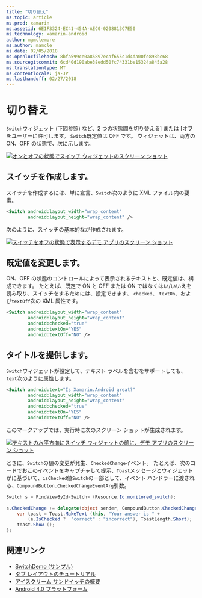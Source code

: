 ```yaml
---
title: "切り替え"
ms.topic: article
ms.prod: xamarin
ms.assetid: 6E1F3324-EC41-454A-AEC0-0208813C7E50
ms.technology: xamarin-android
author: mgmclemore
ms.author: mamcle
ms.date: 02/05/2018
ms.openlocfilehash: 8bfa599ce0a85897ecaf655c1d4da00fe898bc68
ms.sourcegitcommit: 6cd40d190abe38edd50fc74331be15324a845a28
ms.translationtype: MT
ms.contentlocale: ja-JP
ms.lasthandoff: 02/27/2018
---
```

# <a name="switch"></a>切り替え

`Switch`ウィジェット (下図参照) など、2 つの状態間を切り替える] または [オフをユーザーに許可します。 `Switch`既定値は OFF です。 ウィジェットは、両方の ON、OFF の状態で、次に示します。

[ ![オンとオフの状態でスイッチ ウィジェットのスクリーン ショット](switch-images/16-switch-onoff.png)](switch-images/16-switch-onoff.png)

<a name="Creating_a_Switch" />

## <a name="creating-a-switch"></a>スイッチを作成します。

スイッチを作成するには、単に宣言、`Switch`次のように XML ファイル内の要素。

```xml
<Switch android:layout_width="wrap_content"
        android:layout_height="wrap_content" />
```

次のように、スイッチの基本的なが作成されます。

[ ![スイッチをオフの状態で表示するデモ アプリのスクリーン ショット](switch-images/07-switch.png)](switch-images/07-switch.png)

<a name="Changing_Default_Values" />

## <a name="changing-default-values"></a>既定値を変更します。

ON、OFF の状態のコントロールによって表示されるテキストと、既定値は、構成できます。 たとえば、既定で ON と OFF または ON ではなくはい/いいえを読み取り、スイッチをするためには、設定できます、 `checked`、 `textOn`、および`textOff`次の XML 属性です。

```xml
<Switch android:layout_width="wrap_content"
        android:layout_height="wrap_content"
        android:checked="true"
        android:textOn="YES"
        android:textOff="NO" />
```

 <a name="Providing_a_Title" />


## <a name="providing-a-title"></a>タイトルを提供します。

`Switch`ウィジェットが設定して、テキスト ラベルを含むをサポートしても、`text`次のように属性します。

```xml
<Switch android:text="Is Xamarin.Android great?"
        android:layout_width="wrap_content"
        android:layout_height="wrap_content"
        android:checked="true"
        android:textOn="YES"
        android:textOff="NO" />
```

このマークアップでは、実行時に次のスクリーン ショットが生成されます。

[![テキストの水平方向にスイッチ ウィジェットの前に、デモ アプリのスクリーン ショット](switch-images/08-switch.png)](switch-images/08-switch.png)

ときに、`Switch`の値の変更が発生、`CheckedChange`イベント。
たとえば、次のコードでおこのイベントをキャプチャして提示、`Toast`メッセージとウィジェットがに基づいて、`isChecked`値`Switch`の一部として、イベント ハンドラーに渡される、`CompoundButton.CheckedChangeEventArg`引数。

```csharp
Switch s = FindViewById<Switch> (Resource.Id.monitored_switch);
           
s.CheckedChange += delegate(object sender, CompoundButton.CheckedChangeEventArgs e) {
    var toast = Toast.MakeText (this, "Your answer is " +
        (e.IsChecked ?  "correct" : "incorrect"), ToastLength.Short);
    toast.Show ();
};
```


## <a name="related-links"></a>関連リンク

- [SwitchDemo (サンプル)](https://developer.xamarin.com/samples/monodroid/PlatformFeatures/ICS_Samples/SwitchDemo/)
- [タブ レイアウトのチュートリアル](~/android/user-interface/layouts/tab-layout/index.md)
- [アイスクリーム サンドイッチの概要](http://www.android.com/about/ice-cream-sandwich/)
- [Android 4.0 プラットフォーム](http://developer.android.com/sdk/android-4.0.html)
